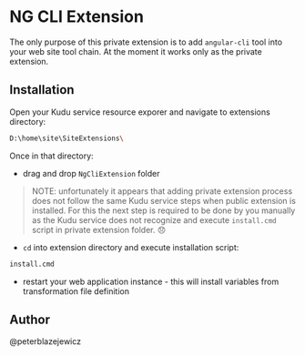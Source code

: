 # NG CLI Extension

The only purpose of this private extension is to add `angular-cli` tool into your web site tool chain.
At the moment it works only as the private extension.

## Installation

Open your Kudu service resource exporer and navigate to extensions directory:

```bash
D:\home\site\SiteExtensions\
```

Once in that directory:

- drag and drop `NgCliExtension` folder

> NOTE: unfortunately it appears that adding private extension process does not follow the same Kudu service steps when public extension is installed. For this the next step is required to be done by you manually as the Kudu service does not recognize and execute `install.cmd` script in private extension folder. :disappointed:

- `cd` into extension directory and execute installation script:

```bash
install.cmd
```

- restart your web application instance - this will install variables from transformation file definition

## Author

@peterblazejewicz
